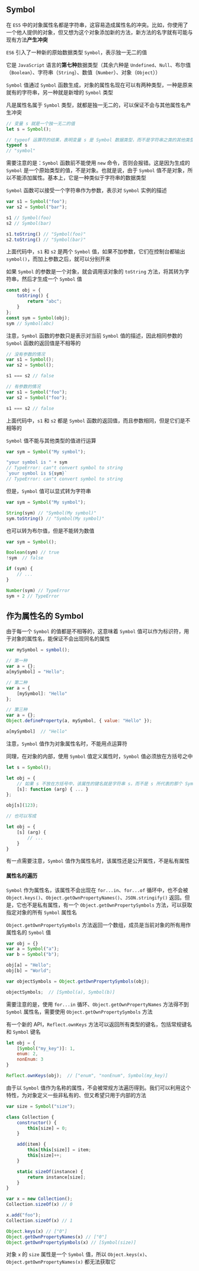 ## Symbol

在 `ES5` 中的对象属性名都是字符串，这容易造成属性名的冲突。比如，你使用了一个他人提供的对象，但又想为这个对象添加新的方法，新方法的名字就有可能与现有方法**产生冲突**

`ES6` 引入了一种新的原始数据类型 ```Symbol```，表示独一无二的值

它是 `JavaScript` 语言的**第七种**数据类型（其余六种是 `Undefined`、`Null`、布尔值（`Boolean`）、字符串（`String`）、数值（`Number`）、对象（`Object`））

```Symbol``` 值通过 ```Symbol``` 函数生成，对象的属性名现在可以有两种类型，一种是原来就有的字符串，另一种就是新增的 ```Symbol``` 类型

凡是属性名属于 ```Symbol``` 类型，就都是独一无二的，可以保证不会与其他属性名产生冲突

```js
// 变量 s 就是一个独一无二的值
let s = Symbol();

// typeof 运算符的结果，表明变量 s 是 Symbol 数据类型，而不是字符串之类的其他类型
typeof s
// "symbol"
```

需要注意的是：```Symbol``` 函数前不能使用 ```new``` 命令，否则会报错。这是因为生成的 ```Symbol``` 是一个原始类型的值，不是对象。也就是说，由于 ```Symbol``` 值不是对象，所以不能添加属性。基本上，它是一种类似于字符串的数据类型

```Symbol``` 函数可以接受一个字符串作为参数，表示对 ```Symbol``` 实例的描述

```js
var s1 = Symbol("foo");
var s2 = Symbol("bar");

s1 // Symbol(foo)
s2 // Symbol(bar)

s1.toString() // "Symbol(foo)"
s2.toString() // "Symbol(bar)"
```

上面代码中，```s1``` 和 ```s2``` 是两个 ```Symbol``` 值，如果不加参数，它们在控制台都输出 ```symbol()```，而加上参数之后，就可以分别开来

如果 ```Symbol``` 的参数是一个对象，就会调用该对象的 ```toString``` 方法，将其转为字符串，然后才生成一个 ```Symbol``` 值

```js
const obj = {
    toString() {
        return "abc";
    }
};
const sym = Symbol(obj);
sym // Symbol(abc)
```

注意，```Symbol``` 函数的参数只是表示对当前 ```Symbol``` 值的描述，因此相同参数的 ```Symbol``` 函数的返回值是不相等的

```js
// 没有参数的情况
var s1 = Symbol();
var s2 = Symbol();

s1 === s2 // false

// 有参数的情况
var s1 = Symbol("foo");
var s2 = Symbol("foo");

s1 === s2 // false
```

上面代码中，```s1``` 和 ```s2``` 都是 ```Symbol``` 函数的返回值，而且参数相同，但是它们是不相等的

```Symbol``` 值不能与其他类型的值进行运算

```js
var sym = Symbol("My symbol");

"your symbol is " + sym
// TypeError: can"t convert symbol to string
`your symbol is ${sym}`
// TypeError: can"t convert symbol to string
```

但是，```Symbol``` 值可以显式转为字符串

```js
var sym = Symbol("My symbol");

String(sym) // "Symbol(My symbol)"
sym.toString() // "Symbol(My symbol)"
```

也可以转为布尔值，但是不能转为数值

```js
var sym = Symbol();

Boolean(sym) // true
!sym  // false

if (sym) {
    // ...
}

Number(sym) // TypeError
sym + 2 // TypeError
```


## 作为属性名的 Symbol

由于每一个 `Symbol` 的值都是不相等的，这意味着 `Symbol` 值可以作为标识符，用于对象的属性名，能保证不会出现同名的属性

```js
var mySymbol = symbol();

// 第一种
var a = {};
a[mySymbol] = "Hello";

// 第二种
var a = {
    [mySymbol]: "Hello"
};

// 第三种
var a = {};
Object.defineProperty(a, mySymbol, { value: "Hello" });

a[mySymbol]  // "Hello"
```

注意，```Symbol``` 值作为对象属性名时，不能用点运算符

同理，在对象的内部，使用 ```Symbol``` 值定义属性时，```Symbol``` 值必须放在方括号之中

```js
let s = Symbol();

let obj = {
    // 如果 s 不放在方括号中，该属性的键名就是字符串 s，而不是 s 所代表的那个 Symbol 值
    [s]: function (arg) { ... }
};

obj[s](123);

// 也可以写成

let obj = {
    [s] (arg) {
        // ...
    }
}
```

有一点需要注意，```Symbol``` 值作为属性名时，该属性还是公开属性，不是私有属性



#### 属性名的遍历

```Symbol``` 作为属性名，该属性不会出现在 ```for...in```、```for...of``` 循环中，也不会被 ```Object.keys()```、```Object.getOwnPropertyNames()```、```JSON.stringify()``` 返回。但是，它也不是私有属性，有一个 ```Object.getOwnPropertySymbols``` 方法，可以获取指定对象的所有 ```Symbol``` 属性名

```Object.getOwnPropertySymbols``` 方法返回一个数组，成员是当前对象的所有用作属性名的 ```Symbol``` 值

```js
var obj = {}
var a = Symbol("a");
var b = Symbol("b");

obj[a] = "Hello";
obj[b] = "World";

var objectSymbols = Object.getOwnPropertySymbols(obj);

objectSymbols;  // [Symbol(a), Symbol(b)]
```

需要注意的是，使用 ```for...in``` 循环、```Object.getOwnPropertyNames``` 方法得不到 ```Symbol``` 属性名，需要使用 ```Object.getOwnPropertySymbols``` 方法

有一个新的 API，```Reflect.ownKeys``` 方法可以返回所有类型的键名，包括常规键名和 ```Symbol``` 键名

```js
let obj = {
    [Symbol("my_key")]: 1,
    enum: 2,
    nonEnum: 3
}

Reflect.ownKeys(obj);  // ["enum", "nonEnum", Symbol(my_key)]
```

由于以 ```Symbol``` 值作为名称的属性，不会被常规方法遍历得到。我们可以利用这个特性，为对象定义一些非私有的、但又希望只用于内部的方法

```js
var size = Symbol("size");

class Collection {
    constructor() {
        this[size] = 0;
    }

    add(item) {
        this[this[size]] = item;
        this[size]++;
    }

    static sizeOf(instance) {
        return instance[size];
    }
}

var x = new Collection();
Collection.sizeOf(x) // 0

x.add("foo");
Collection.sizeOf(x) // 1

Object.keys(x) // ["0"]
Object.getOwnPropertyNames(x) // ["0"]
Object.getOwnPropertySymbols(x) // [Symbol(size)]
```

对象 ```x``` 的 ```size``` 属性是一个 ```Symbol``` 值，所以 ```Object.keys(x)```、```Object.getOwnPropertyNames(x)``` 都无法获取它